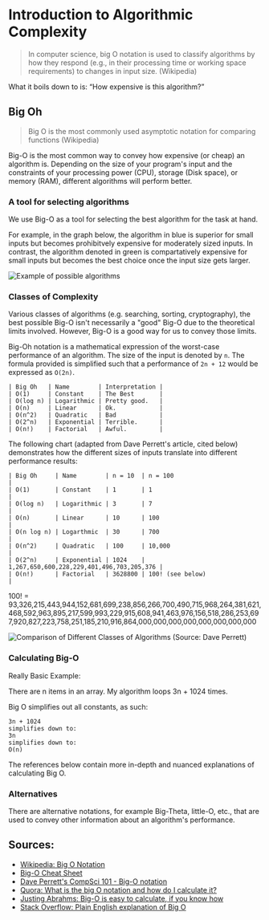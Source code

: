 <!-- TODO: https://medium.com/@_marcos_otero/the-real-10-algorithms-that-dominate-our-world-e95fa9f16c04 -->

# Introduction to Algorithmic Complexity

>  In computer science, big O notation is used to classify algorithms by how they respond (e.g., in their processing time or working space requirements) to changes in input size. (Wikipedia)

What it boils down to is: “How expensive is this algorithm?”

## Big Oh

> Big O is the most commonly used asymptotic notation for comparing functions (Wikipedia)

Big-O is the most common way to convey how expensive (or cheap) an algorithm is.  Depending on the size of your program's input and the constraints of your processing power (CPU), storage (Disk space), or memory (RAM), different algorithms will perform better.

### A tool for selecting algorithms

We use Big-O as a tool for selecting the best algorithm for the task at hand.

For example, in the graph below, the algorithm in blue is superior for small inputs but becomes prohibitvely expensive for moderately sized inputs.  In contrast, the algorithm denoted in green is compartatively expensive for small inputs but becomes the best choice once the input size gets larger.

![Example of possible algorithms](example-algorithms.png)

### Classes of Complexity

Various classes of algorithms (e.g. searching, sorting, cryptography), the best possible Big-O isn't necessarily a "good" Big-O due to the theoretical limits involved.  However, Big-O is a good way for us to convey those limits.

Big-Oh notation is a mathematical expression of the worst-case performance of an algorithm.  The size of the input is denoted by `n`. The formula provided is simplified such that a performance of `2n + 12` would be expressed as `O(2n)`.

    | Big Oh   | Name        | Interpretation |
    | O(1)     | Constant    | The Best       |
    | O(log n) | Logarithmic | Pretty good.   |
    | O(n)     | Linear      | Ok.            |
    | O(n^2)   | Quadratic   | Bad            |
    | O(2^n)   | Exponential | Terrible.      |
    | O(n!)    | Factorial   | Awful.         |


The following chart (adapted from Dave Perrett's article, cited below) demonstrates how the different sizes of inputs translate into different performance results:

    | Big Oh     | Name        | n = 10  | n = 100                                   |
    | O(1)       | Constant    | 1       | 1                                         |
    | O(log n)   | Logarithmic | 3       | 7                                         |
    | O(n)       | Linear      | 10      | 100                                       |
    | O(n log n) | Logarthmic  | 30      | 700                                       |
    | O(n^2)     | Quadratic   | 100     | 10,000                                    |
    | O(2^n)     | Exponential | 1024    | 1,267,650,600,228,229,401,496,703,205,376 |
    | O(n!)      | Factorial   | 3628800 | 100! (see below)                          |


100! = 93,326,215,443,944,152,681,699,238,856,266,700,490,715,968,264,381,621,468,592,963,895,217,599,993,229,915,608,941,463,976,156,518,286,253,697,920,827,223,758,251,185,210,916,864,000,000,000,000,000,000,000,000

![Comparison of Different Classes of Algorithms](dave-perrett-time-complexity.png)
(Source: Dave Perrett)

### Calculating Big-O

Really Basic Example:

There are n items in an array.  My algorithm loops 3n + 1024 times.

Big O simplifies out all constants, as such:

    3n + 1024
    simplifies down to:
    3n
    simplifies down to:
    O(n)

The references below contain more in-depth and nuanced explanations of calculating Big O.

### Alternatives

There are alternative notations, for example Big-Theta, little-O, etc., that are used to convey other information about an algorithm's performance.


## Sources:

* [Wikipedia: Big O Notation](http://en.wikipedia.org/wiki/Big_O_notation)
* [Big-O Cheat Sheet](http://bigocheatsheet.com/)
* [Dave Perrett's CompSci 101 - Big-O notation](http://www.daveperrett.com/articles/2010/12/07/comp-sci-101-big-o-notation/)
* [Quora: What is the big O notation and how do I calculate it?](http://www.quora.com/Big-O-Notation/What-is-the-big-O-notation-and-how-do-I-calculate-it)
* [Justing Abrahms: Big-O is easy to calculate, if you know how](http://justinlilly.com/computer-science/how-to-calculate-big-o.html)
* [Stack Overflow: Plain English explanation of Big O](http://stackoverflow.com/questions/487258/plain-english-explanation-of-big-o)
